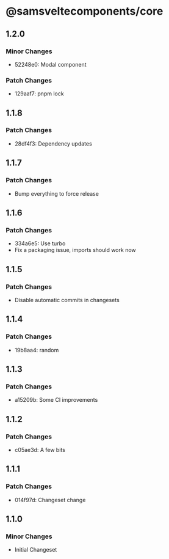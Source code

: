 # @samsveltecomponents/core

## 1.2.0

### Minor Changes

- 52248e0: Modal component

### Patch Changes

- 129aaf7: pnpm lock

## 1.1.8

### Patch Changes

- 28df4f3: Dependency updates

## 1.1.7

### Patch Changes

- Bump everything to force release

## 1.1.6

### Patch Changes

- 334a6e5: Use turbo
- Fix a packaging issue, imports should work now

## 1.1.5

### Patch Changes

- Disable automatic commits in changesets

## 1.1.4

### Patch Changes

- 19b8aa4: random

## 1.1.3

### Patch Changes

- a15209b: Some CI improvements

## 1.1.2

### Patch Changes

- c05ae3d: A few bits

## 1.1.1

### Patch Changes

- 014f97d: Changeset change

## 1.1.0

### Minor Changes

- Initial Changeset
